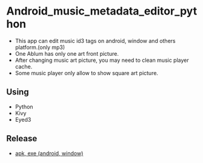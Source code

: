 # Android_music_metadata_editor_python

*   This app can edit music id3 tags on android, window and others platform.(only mp3)
*   One Ablum has only one art front picture.
*   After changing music art picture, you may need to clean music player cache.
*   Some music player only allow to show square art picture.

## Using

*   Python
*   Kivy
*   Eyed3

## Release

*   [apk, exe (android, window)](https://github.com/wayne931121/android_music_metadata_editor_python/releases/tag/0.1)
